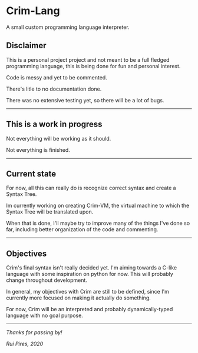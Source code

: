 # Crim-Lang

A small custom programming language interpreter.

## Disclaimer

This is a personal project project and not meant to be a full fledged programming language, this is being done for fun and personal interest.

Code is messy and yet to be commented.

There's litle to no documentation done.

There was no extensive testing yet, so there will be a lot of bugs.

-------------

## This is a work in progress 

Not everything will be working as it should.

Not everything is finished.

------------

## Current state

For now, all this can really do is recognize correct syntax and create a Syntax Tree.


Im currently working on creating Crim-VM, the virtual machine to which the Syntax Tree will be translated upon.

When that is done, I'll maybe try to improve many of the things I've done so far, including better organization of the code and commenting.

-----------

## Objectives

Crim's final syntax isn't really decided yet. I'm aiming towards a C-like language with some inspiration on python for now. This will probably change throughout development.

In general, my objectives with Crim are still to be defined, since I'm currently more focused on making it actually do something.

For now, Crim will be an interpreted and probably dynamically-typed language with no goal purpose.

------------

_Thanks for passing by!_

_Rui Pires, 2020_



